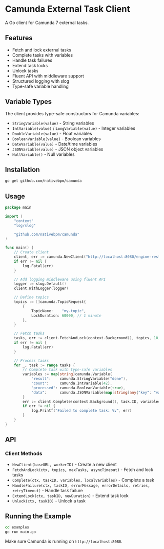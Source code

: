 # Camunda External Task Client

A Go client for Camunda 7 external tasks.

## Features

- Fetch and lock external tasks
- Complete tasks with variables
- Handle task failures
- Extend task locks
- Unlock tasks
- Fluent API with middleware support
- Structured logging with slog
- Type-safe variable handling

## Variable Types

The client provides type-safe constructors for Camunda variables:

- `StringVariable(value)` - String variables
- `IntVariable(value)` / `LongVariable(value)` - Integer variables
- `DoubleVariable(value)` - Float variables
- `BooleanVariable(value)` - Boolean variables
- `DateVariable(value)` - Date/time variables
- `JSONVariable(value)` - JSON object variables
- `NullVariable()` - Null variables

## Installation

```bash
go get github.com/nativebpm/camunda
```

## Usage

```go
package main

import (
    "context"
    "log/slog"

    "github.com/nativebpm/camunda"
)

func main() {
    // Create client
    client, err := camunda.NewClient("http://localhost:8080/engine-rest", "my-worker")
    if err != nil {
        log.Fatal(err)
    }

    // Add logging middleware using fluent API
    logger := slog.Default()
    client.WithLogger(logger)

    // Define topics
    topics := []camunda.TopicRequest{
        {
            TopicName:    "my-topic",
            LockDuration: 60000, // 1 minute
        },
    }

    // Fetch tasks
    tasks, err := client.FetchAndLock(context.Background(), topics, 10, nil)
    if err != nil {
        log.Fatal(err)
    }

    // Process tasks
    for _, task := range tasks {
        // Complete task with type-safe variables
        variables := map[string]camunda.Variable{
            "result":    camunda.StringVariable("done"),
            "count":     camunda.IntVariable(42),
            "processed": camunda.BooleanVariable(true),
            "data":      camunda.JSONVariable(map[string]any{"key": "value"}),
        }
        err := client.Complete(context.Background(), task.ID, variables, nil)
        if err != nil {
            log.Printf("Failed to complete task: %v", err)
        }
    }
}
```

## API

### Client Methods

- `NewClient(baseURL, workerID)` - Create a new client
- `FetchAndLock(ctx, topics, maxTasks, asyncTimeout)` - Fetch and lock tasks
- `Complete(ctx, taskID, variables, localVariables)` - Complete a task
- `HandleFailure(ctx, taskID, errorMessage, errorDetails, retries, retryTimeout)` - Handle task failure
- `ExtendLock(ctx, taskID, newDuration)` - Extend task lock
- `Unlock(ctx, taskID)` - Unlock a task

## Running the Example

```bash
cd examples
go run main.go
```

Make sure Camunda is running on `http://localhost:8080`.